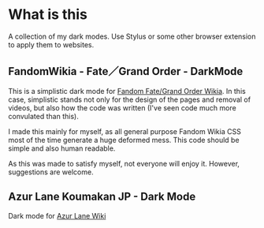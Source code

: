 # What is this

A collection of my dark modes. Use Stylus or some other browser extension to apply them to websites.

## FandomWikia - Fate／Grand Order - DarkMode

This is a simplistic dark mode for [Fandom Fate/Grand Order Wikia](https://fategrandorder.fandom.com/wiki/Fate/Grand_Order_Wikia). In this case, simplistic stands not only for the design of the pages and removal of videos, but also how the code was written (I've seen code much more convulated than this).

I made this mainly for myself, as all general purpose Fandom Wikia CSS most of the time generate a huge deformed mess. This code should be simple and also human readable.

As this was made to satisfy myself, not everyone will enjoy it. However, suggestions are welcome.

## Azur Lane Koumakan JP - Dark Mode

Dark mode for [Azur Lane Wiki](https://azurlane.koumakan.jp/Azur_Lane_Wiki)
